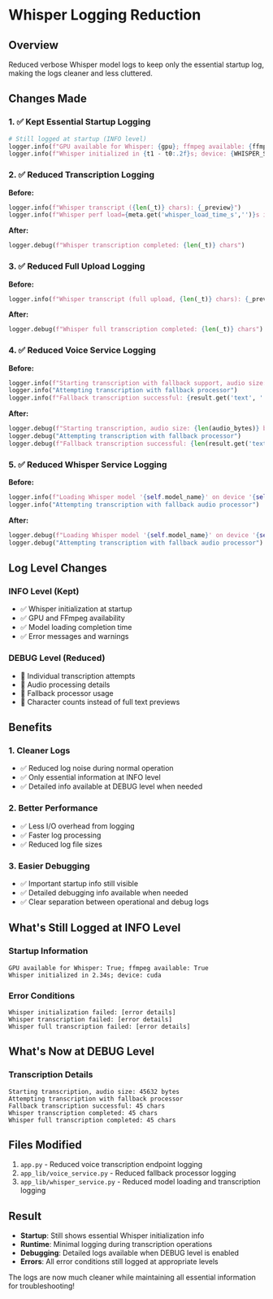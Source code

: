 # Whisper Logging Reduction

## Overview
Reduced verbose Whisper model logs to keep only the essential startup log, making the logs cleaner and less cluttered.

## Changes Made

### 1. ✅ **Kept Essential Startup Logging**
```python
# Still logged at startup (INFO level)
logger.info(f"GPU available for Whisper: {gpu}; ffmpeg available: {ffmpeg}")
logger.info(f"Whisper initialized in {t1 - t0:.2f}s; device: {WHISPER_SERVICE.device}")
```

### 2. ✅ **Reduced Transcription Logging**
**Before:**
```python
logger.info(f"Whisper transcript ({len(_t)} chars): {_preview}")
logger.info(f"Whisper perf load={meta.get('whisper_load_time_s','')}s infer={meta.get('whisper_infer_time_s','')}s lang={meta.get('whisper_language','')}")
```

**After:**
```python
logger.debug(f"Whisper transcription completed: {len(_t)} chars")
```

### 3. ✅ **Reduced Full Upload Logging**
**Before:**
```python
logger.info(f"Whisper transcript (full upload, {len(_t)} chars): {_preview}")
```

**After:**
```python
logger.debug(f"Whisper full transcription completed: {len(_t)} chars")
```

### 4. ✅ **Reduced Voice Service Logging**
**Before:**
```python
logger.info(f"Starting transcription with fallback support, audio size: {len(audio_bytes)} bytes, format: {format_hint}")
logger.info("Attempting transcription with fallback processor")
logger.info(f"Fallback transcription successful: {result.get('text', '')[:100]}...")
```

**After:**
```python
logger.debug(f"Starting transcription, audio size: {len(audio_bytes)} bytes")
logger.debug("Attempting transcription with fallback processor")
logger.debug(f"Fallback transcription successful: {len(result.get('text', ''))} chars")
```

### 5. ✅ **Reduced Whisper Service Logging**
**Before:**
```python
logger.info(f"Loading Whisper model '{self.model_name}' on device '{self.device}'...")
logger.info("Attempting transcription with fallback audio processor")
```

**After:**
```python
logger.debug(f"Loading Whisper model '{self.model_name}' on device '{self.device}'...")
logger.debug("Attempting transcription with fallback audio processor")
```

## Log Level Changes

### **INFO Level (Kept)**
- ✅ Whisper initialization at startup
- ✅ GPU and FFmpeg availability
- ✅ Model loading completion time
- ✅ Error messages and warnings

### **DEBUG Level (Reduced)**
- 🔧 Individual transcription attempts
- 🔧 Audio processing details
- 🔧 Fallback processor usage
- 🔧 Character counts instead of full text previews

## Benefits

### 1. **Cleaner Logs**
- ✅ Reduced log noise during normal operation
- ✅ Only essential information at INFO level
- ✅ Detailed info available at DEBUG level when needed

### 2. **Better Performance**
- ✅ Less I/O overhead from logging
- ✅ Faster log processing
- ✅ Reduced log file sizes

### 3. **Easier Debugging**
- ✅ Important startup info still visible
- ✅ Detailed debugging info available when needed
- ✅ Clear separation between operational and debug logs

## What's Still Logged at INFO Level

### **Startup Information**
```
GPU available for Whisper: True; ffmpeg available: True
Whisper initialized in 2.34s; device: cuda
```

### **Error Conditions**
```
Whisper initialization failed: [error details]
Whisper transcription failed: [error details]
Whisper full transcription failed: [error details]
```

## What's Now at DEBUG Level

### **Transcription Details**
```
Starting transcription, audio size: 45632 bytes
Attempting transcription with fallback processor
Fallback transcription successful: 45 chars
Whisper transcription completed: 45 chars
Whisper full transcription completed: 45 chars
```

## Files Modified
1. `app.py` - Reduced voice transcription endpoint logging
2. `app_lib/voice_service.py` - Reduced fallback processor logging
3. `app_lib/whisper_service.py` - Reduced model loading and transcription logging

## Result
- **Startup**: Still shows essential Whisper initialization info
- **Runtime**: Minimal logging during transcription operations
- **Debugging**: Detailed logs available when DEBUG level is enabled
- **Errors**: All error conditions still logged at appropriate levels

The logs are now much cleaner while maintaining all essential information for troubleshooting!
